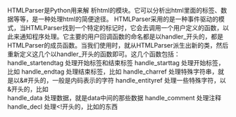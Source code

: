 HTMLParser是Python用来解 析html的模块。它可以分析出html里面的标签、数据等等，是一种处理html的简便途径。 HTMLParser采用的是一种事件驱动的模式，当HTMLParser找到一个特定的标记时，它会去调用一个用户定义的函数，以此来通知程序处理。它主要的用户回调函数的命名都是以handler_开头的，都是HTMLParser的成员函数。当我们使用时，就从HTMLParser派生出新的类，然后重新定义这几个以handler_开头的函数即可。这几个函数包括：
handle_startendtag 处理开始标签和结束标签
handle_starttag 处理开始标签，比如<xx>
handle_endtag 处理结束标签，比如</xx>
handle_charref 处理特殊字符串，就是以&#开头的，一般是内码表示的字符
handle_entityref 处理一些特殊字符，以&开头的，比如  
handle_data 处理数据，就是<xx>data</xx>中间的那些数据
handle_comment 处理注释
handle_decl 处理<!开头的，比如<!DOCTYPE html PUBLIC "-//W3C//DTD HTML 4.01 Transitional//EN"
handle_pi 处理形如<?instruction>的东西